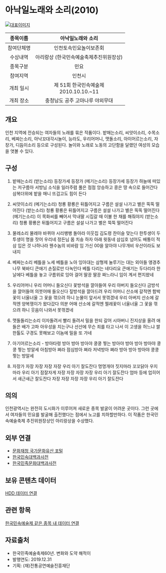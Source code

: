# 아낙일노래와 소리(2010)
 
 [![대표이미지](archive/image/아낙일노래와소리(2010).png)](../asset/picture/pic-마들농요(2007청).md)
 
 
| 종목이름 | 아낙일노래와 소리 | 
| :-------: | :-------: |
| 참여단체명 | 인천토속민요놀이보존회 | 
| 수상내역 | 아리랑상 (한국민속예술축제추진위원장상) | 
| 종목구분 | 민요 | 
| 참여지역 | 인천시 | 
| 개최 일시 | 제 51회 한국민속예술제<br/>2010.10.10.~11 | 
| 개최 장소 | 충청남도 공주 고마나루 야외무대 | 


## 개요  
  인천 지역에 전승되는 여자들의 노래를 묶은 작품이다. 밭매는소리, 씨앗이소리, 수목소리, 베짜는소리, 아낙꼬대각시놀이, 능라도, 우리어머니, 맷돌소리, 아이어르는소리, 자장가, 디듬이소리 등으로 구성된다. 놀이와 노래로 노동의 고단함을 달랬던 여성의 모습을 엿볼 수 있다.

## 구성  
1. 밭매는소리
(받는소리) 등장가세 등장가 
(메기는소리) 등장가세 등장가 
하늘에 떠있는 저구름아 서방님 소식을 일러주렴
풀은 점점 앙승하고 콩은 땅 속으로 들어간다
삼복더위에 밭을 매니 뜨겁고도 힘이 든다

2. 씨앗이소리
(메기는소리) 청룡 황룡은 뒤틀어지고 구름은 설설 나가고 별은 뚝뚝 떨어진다
(받는소리) 청룡 황룡은 뒤틀어지고 구름은 설설 나가고 별은 뚝뚝 떨어진다
(메기는소리) 이 목화씨를 빼어서 막내딸 시집갈 때 이불 한 채를 해줘야지
(받는소리) 청룡 황룡은 뒤틀어지고 구름은 설설 나가고 별은 뚝뚝 떨어진다

3. 물레소리
물레야 바퀴야 시리뱅뱅 돌아라
이웃집 김도령 찬이슬 맞는다
한투생이 두투생이 명을 잣어
우리네 정든님 몸 치숭 하자
아래 윗동네 삼십호 넘어도 배퉁이 적삼 입은 것 나하나라
웬수놈의 비바람 임 가신 00을 알아야 나무개비 우산이라도 보내지

4. 베짜는소리
베틀을 노세 베틀을 노아
잉아대는 삼형제 눌루기는 대는 외아들
앵경추나무 북바디 큰애기 손질로만 다녹인다
베틀 다리는 네다리요 큰애기는 두다리라
한 날에다 베틀을 놓고 구름위로 잉아 걸어
딸끙 딸끙 짜느라니 임이 계서 편지왔네

5. 우리어머니
우리 어머니 들오신다 꽃방석을 깔아들여
우리 아버지 들오신다 금방석을 깔어들여
의붓어매 들오신다 짚방석을 깔아드려
우리 어머니 산소에 갈적엔 함박꽃이 너울너울
그 꽃을 꺾으려 하니 눈물이 앞서서 못꺾겠네
우리 아버지 산소에 갈적엔 양복쟁이가 왔다갔다
의분 어매 산소에 갈적엔 찔레꽃이 너울너울
그 꽃을 꺾으려 하니 웃음이 나와서 못꺾겠네

6. 맷돌돌리는소리
이자돌려서 빨리 돌려서 밀을 한되 갈어
시아버니 진지상을 올려 
애들은 배가 고파 아우성을 치는구나
선산에 무슨 죄를 타고 나서 이 고생을 허느냐
쌀 한톨도 구경도 못해보고 이놈에 밀을 또 가네

7. 아기어르는소리 - 방아타령
방아 방아 방아야 쿵쿵 찧는 방아야
방아 방아 방아야 쿵쿵 찧는 방알세
아침방아 쪄라 점심방아 쪄라 저녁방아 쪄라
방아 방아 방아야 쿵쿵 찧는 방알세

8. 자장가
자장 자장 자장 자장 우리 아기 잘도잔다
멍멍개야 짓지마라 꼬꼬닭아 우지마라
우리 아기 잠잘자게 
자장 자장 자장 자장 우리 아기 잘도잔다
엄마 등에 업히어서 새근새근 잘도잔다
자장 자장 자장 자장 우리 아기 잘도잔다

## 의의  
  인천광역시는 완전히 도시화가 이루어져 새로운 종목 발굴이 어려운 곳이다. 그런 곳에서 여자들의 민요를 발굴해 출전했다는 점에서 노고를 치하할만하다. 이 작품은 한국민속예술축제 추진위원장상인 아리랑상을 수상했다. 

## 외부 연결  
- [문화재청 국가문화유산 포털](http://www.heritage.go.kr/)
- [한국민속대백과사전](https://folkency.nfm.go.kr/)
- [한국민족문화대백과사전](http://encykorea.aks.ac.kr/)

## 보유 콘텐츠 데이터  
[HDD 데이터 연결](양양군수동골상여소리.md)

## 관련 항목  
[한국민속예술제 같은 종목 내 데이터 연결](양양군수동골상여소리.md)

## 자료출처  
- 한국민족예술축제60년. 변화와 도약 해적이
- 발행연도: 2019.12.31
- 기획: (재)전통공연예술진흥재단
